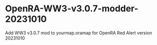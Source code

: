 # OpenRA-WW3-v3.0.7-modder-20231010
 Add WW3 v3.0.7 mod to yourmap.oramap for OpenRA Red Alert version 20231010

